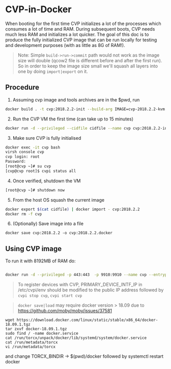 # CVP-in-Docker

When booting for the first time CVP initializes a lot of the processes which consumes a lot of time and RAM. During subsequent boots, CVP needs much less RAM and initializes a lot quicker. The goal of this doc is to produce the fully initialized CVP image that can be run locally for testing and development purposes (with as little as 8G of RAM!).

> Note: Simple `build->run->commit` path would not work as the image size will double (qcow2 file is different before and after the first run). So in order to keep the image size small we'll squash all layers into one by doing `import|export` on it.

## Procedure

1. Assuming cvp image and tools archives are in the $pwd, run
```bash
docker build . -t cvp:2018.2.2-init --build-arg IMAGE=cvp-2018.2.2-kvm.tgz  --build-arg TOOLS=cvp-tools-2018.2.2.tgz
```

2. Run the CVP VM the first time (can take up to 15 minutes)

```bash
docker run -d --privileged --cidfile cidfile --name cvp cvp:2018.2.2-init
```

3. Make sure CVP is fully initialised 
```bash
docker exec -it cvp bash
virsh console cvp
cvp login: root
Password: 
[root@cvp ~]# su cvp
[cvp@cvp root]$ cvpi status all 
```

4. Once verified, shutdown the VM

```bash
[root@cvp ~]# shutdown now
```
5. From the host OS squash the current image

```bash
docker export $(cat cidfile) | docker import - cvp:2018.2.2
docker rm -f cvp
```

6. (Optionally) Save image into a file

```
docker save cvp:2018.2.2 -o cvp:2018.2.2.docker
```

## Using CVP image

To run it with 8192MB of RAM do:

```bash

docker run -d --privileged -p 443:443  -p 9910:9910 --name cvp --entrypoint ./entrypoint.sh cvp:2018.2.2 8192
```

> To register devices with CVP, PRIMARY_DEVICE_INTF_IP in /etc/cvpi/env should be modified to the public IP address followed by `cvpi stop cvp`, `cvpi start cvp`

> `docker save|load` may require docker version > 18.09 due to https://github.com/moby/moby/issues/37581
  
  ```
  wget https://download.docker.com/linux/static/stable/x86_64/docker-18.09.1.tgz
  tar zxvf docker-18.09.1.tgz 
  sudo find / -name docker.service
  cat /run/torcx/unpack/docker/lib/systemd/system/docker.service
  cat /run/metadata/torcx
  vi /run/metadata/torcx
  ```

  and change TORCX_BINDIR ->  $(pwd)/docker followed by systemctl restart docker

